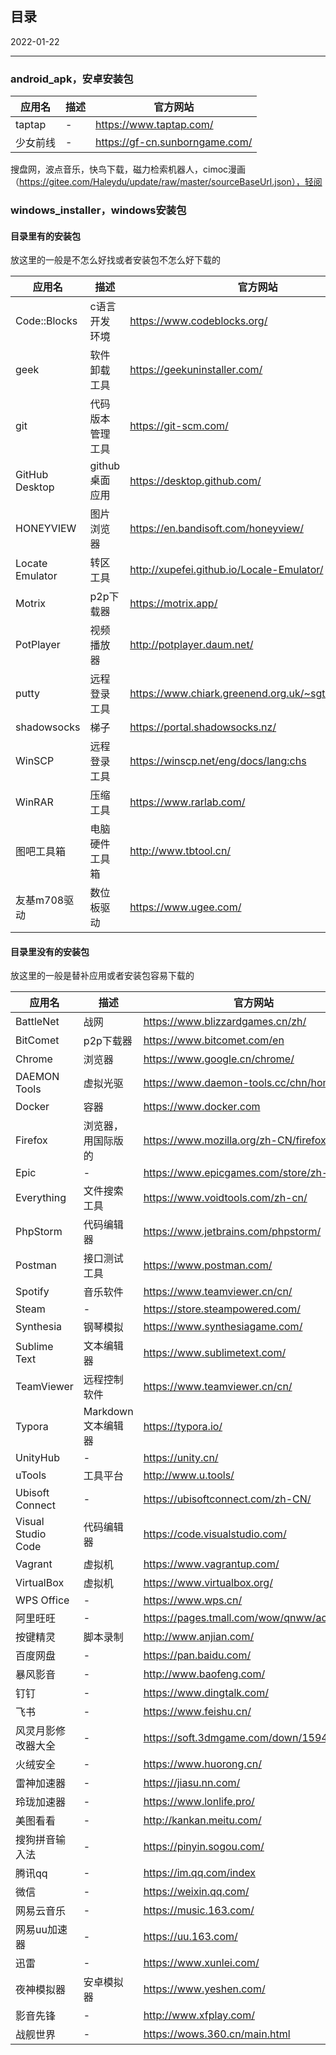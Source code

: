 ## 目录

2022-01-22

---

### android_apk，安卓安装包

| 应用名 | 描述 | 官方网站 |
| --- | --- | --- |
| taptap | - | https://www.taptap.com/ |
| 少女前线 | - | https://gf-cn.sunborngame.com/ |

搜盘网，波点音乐，快鸟下载，磁力检索机器人，cimoc漫画（https://gitee.com/Haleydu/update/raw/master/sourceBaseUrl.json），轻阅

### windows_installer，windows安装包

#### 目录里有的安装包

放这里的一般是不怎么好找或者安装包不怎么好下载的

| 应用名 | 描述 | 官方网站 | 文件名 |
| --- | --- | --- | --- |
| Code::Blocks | c语言开发环境 | https://www.codeblocks.org/ | codeblocks-20.03mingw-setup.exe |
| geek | 软件卸载工具 | https://geekuninstaller.com/ | geek.zip |
| git | 代码版本管理工具 | https://git-scm.com/ | Git-2.34.1-64-bit.exe |
| GitHub Desktop | github桌面应用 | https://desktop.github.com/ | GitHubDesktopSetup-x64.exe |
| HONEYVIEW | 图片浏览器 | https://en.bandisoft.com/honeyview/ | HONEYVIEW-SETUP.EXE |
| Locate Emulator | 转区工具 | http://xupefei.github.io/Locale-Emulator/ | Locale.Emulator.2.4.0.0.zip |
| Motrix | p2p下载器 | https://motrix.app/ | Motrix-Setup-1.6.11.exe |
| PotPlayer | 视频播放器 | http://potplayer.daum.net/ | PotPlayerSetup64.exe |
| putty | 远程登录工具 | https://www.chiark.greenend.org.uk/~sgtatham/putty/ | putty-64bit-0.76-installer.msi |
| shadowsocks | 梯子 | https://portal.shadowsocks.nz/ | tanpopo-win-v0.3.1.zip |
| WinSCP | 远程登录工具 | https://winscp.net/eng/docs/lang:chs | WinSCP-5.19.5-Setup.exe |
| WinRAR | 压缩工具 | https://www.rarlab.com/ | winrar-x64-602sc.exe |
| 图吧工具箱 | 电脑硬件工具箱 | http://www.tbtool.cn/ | 图吧工具箱2022.01绿色版自动解压程序.exe |
| 友基m708驱动 | 数位板驱动 | https://www.ugee.com/ | UGEEWin_3.2.3.211103.zip |

#### 目录里没有的安装包

放这里的一般是替补应用或者安装包容易下载的

| 应用名 | 描述 | 官方网站 |
| --- | --- | --- |
| BattleNet | 战网 | https://www.blizzardgames.cn/zh/ |
| BitComet | p2p下载器 | https://www.bitcomet.com/en |
| Chrome | 浏览器 | https://www.google.cn/chrome/ |
| DAEMON Tools | 虚拟光驱 | https://www.daemon-tools.cc/chn/home |
| Docker | 容器 | https://www.docker.com |
| Firefox | 浏览器，用国际版的 | https://www.mozilla.org/zh-CN/firefox/new/ |
| Epic | - | https://www.epicgames.com/store/zh-CN/ |
| Everything | 文件搜索工具 | https://www.voidtools.com/zh-cn/ |
| PhpStorm | 代码编辑器 | https://www.jetbrains.com/phpstorm/ |
| Postman | 接口测试工具 | https://www.postman.com/ |
| Spotify | 音乐软件 | https://www.teamviewer.cn/cn/ |
| Steam | - | https://store.steampowered.com/ |
| Synthesia | 钢琴模拟 | https://www.synthesiagame.com/ |
| Sublime Text | 文本编辑器 | https://www.sublimetext.com/ |
| TeamViewer | 远程控制软件 | https://www.teamviewer.cn/cn/ |
| Typora | Markdown文本编辑器 | https://typora.io/ |
| UnityHub | - | https://unity.cn/ |
| uTools | 工具平台 | http://www.u.tools/ |
| Ubisoft Connect | - | https://ubisoftconnect.com/zh-CN/ |
| Visual Studio Code | 代码编辑器 | https://code.visualstudio.com/ |
| Vagrant | 虚拟机 | https://www.vagrantup.com/ |
| VirtualBox | 虚拟机 | https://www.virtualbox.org/ |
| WPS Office | - | https://www.wps.cn/ |
| 阿里旺旺 | - | https://pages.tmall.com/wow/qnww/act/index |
| 按键精灵 | 脚本录制 | http://www.anjian.com/ |
| 百度网盘 | - | https://pan.baidu.com/ |
| 暴风影音 | - | http://www.baofeng.com/ |
| 钉钉 | - | https://www.dingtalk.com/ |
| 飞书 | - | https://www.feishu.cn/ |
| 风灵月影修改器大全  | - | https://soft.3dmgame.com/down/159478.html |
| 火绒安全 |  - | https://www.huorong.cn/ |
| 雷神加速器 | - | https://jiasu.nn.com/ |
| 玲珑加速器 | - | https://www.lonlife.pro/ |
| 美图看看 | - | http://kankan.meitu.com/ |
| 搜狗拼音输入法 | - | https://pinyin.sogou.com/ |
| 腾讯qq | - | https://im.qq.com/index |
| 微信 |  - | https://weixin.qq.com/ |
| 网易云音乐 | - | https://music.163.com/ |
| 网易uu加速器 | - | https://uu.163.com/ |
| 迅雷 | - | https://www.xunlei.com/ |
| 夜神模拟器 | 安卓模拟器 | https://www.yeshen.com/ |
| 影音先锋 | - | http://www.xfplay.com/ |
| 战舰世界 | - | https://wows.360.cn/main.html |




